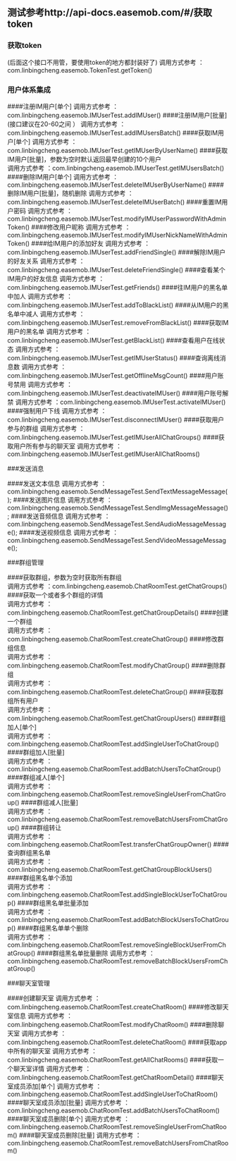 ## 测试参考http://api-docs.easemob.com/#/获取token
### 获取token
(后面这个接口不用管，要使用token的地方都封装好了)
调用方式参考 ：com.linbingcheng.easemob.TokenTest.getToken()

### 用户体系集成

####注册IM用户[单个]
调用方式参考 ：com.linbingcheng.easemob.IMUserTest.addIMUser()
####注册IM用户[批量] (接口建议在20-60之间 ）
调用方式参考 ：com.linbingcheng.easemob.IMUserTest.addIMUsersBatch()
####获取IM用户[单个]
调用方式参考 ：com.linbingcheng.easemob.IMUserTest.getIMUserByUserName()
####获取IM用户[批量]，参数为空时默认返回最早创建的10个用户  
调用方式参考 ：com.linbingcheng.easemob.IMUserTest.getIMUsersBatch()
####删除IM用户[单个]
调用方式参考 ：com.linbingcheng.easemob.IMUserTest.deleteIMUserByUserName()
####删除IM用户[批量]，随机删除
调用方式参考 ：com.linbingcheng.easemob.IMUserTest.deleteIMUserBatch()
####重置IM用户密码
调用方式参考 ：com.linbingcheng.easemob.IMUserTest.modifyIMUserPasswordWithAdminToken()
####修改用户昵称
调用方式参考 ：com.linbingcheng.easemob.IMUserTest.modifyIMUserNickNameWithAdminToken()
####给IM用户的添加好友
调用方式参考 ：com.linbingcheng.easemob.IMUserTest.addFriendSingle()
####解除IM用户的好友关系
调用方式参考 ：com.linbingcheng.easemob.IMUserTest.deleteFriendSingle()
####查看某个IM用户的好友信息
调用方式参考 ：com.linbingcheng.easemob.IMUserTest.getFriends()
####往IM用户的黑名单中加人
调用方式参考 ：com.linbingcheng.easemob.IMUserTest.addToBlackList()
####从IM用户的黑名单中减人
调用方式参考 ：com.linbingcheng.easemob.IMUserTest.removeFromBlackList()
####获取IM用户的黑名单
调用方式参考 ：com.linbingcheng.easemob.IMUserTest.getBlackList()
####查看用户在线状态
调用方式参考 ：com.linbingcheng.easemob.IMUserTest.getIMUserStatus()
####查询离线消息数
调用方式参考 ：com.linbingcheng.easemob.IMUserTest.getOfflineMsgCount()
####用户账号禁用
调用方式参考 ：com.linbingcheng.easemob.IMUserTest.deactivateIMUser()
####用户账号解禁
调用方式参考 ：com.linbingcheng.easemob.IMUserTest.activateIMUser()
####强制用户下线
调用方式参考 ：com.linbingcheng.easemob.IMUserTest.disconnectIMUser()
####获取用户参与的群组
调用方式参考 ：com.linbingcheng.easemob.IMUserTest.getIMUserAllChatGroups()
####获取用户所有参与的聊天室
调用方式参考 ：com.linbingcheng.easemob.IMUserTest.getIMUserAllChatRooms()

###发送消息

####发送文本信息
调用方式参考 ：com.linbingcheng.easemob.SendMessageTest.SendTextMessageMessage();
####发送图片信息
调用方式参考 ：com.linbingcheng.easemob.SendMessageTest.SendImgMessageMessage();
####发送音频信息
调用方式参考 ：com.linbingcheng.easemob.SendMessageTest.SendAudioMessageMessage();
####发送视频信息
调用方式参考 ：com.linbingcheng.easemob.SendMessageTest.SendVideoMessageMessage();


###群组管理

####获取群组，参数为空时获取所有群组  
调用方式参考 ：com.linbingcheng.easemob.ChatRoomTest.getChatGroups()
####获取一个或者多个群组的详情  
调用方式参考 ：com.linbingcheng.easemob.ChatRoomTest.getChatGroupDetails()
####创建一个群组  
调用方式参考 ：com.linbingcheng.easemob.ChatRoomTest.createChatGroup()
####修改群组信息  
调用方式参考 ：com.linbingcheng.easemob.ChatRoomTest.modifyChatGroup()
####删除群组  
调用方式参考 ：com.linbingcheng.easemob.ChatRoomTest.deleteChatGroup()
####获取群组所有用户  
调用方式参考 ：com.linbingcheng.easemob.ChatRoomTest.getChatGroupUsers()
####群组加人[单个]  
调用方式参考 ：com.linbingcheng.easemob.ChatRoomTest.addSingleUserToChatGroup()
####群组加人[批量]  
调用方式参考 ：com.linbingcheng.easemob.ChatRoomTest.addBatchUsersToChatGroup()
####群组减人[单个]  
调用方式参考 ：com.linbingcheng.easemob.ChatRoomTest.removeSingleUserFromChatGroup()
####群组减人[批量]  
调用方式参考 ：com.linbingcheng.easemob.ChatRoomTest.removeBatchUsersFromChatGroup()
####群组转让  
调用方式参考 ：com.linbingcheng.easemob.ChatRoomTest.transferChatGroupOwner()
####查询群组黑名单  
调用方式参考 ：com.linbingcheng.easemob.ChatRoomTest.getChatGroupBlockUsers()
####群组黑名单个添加  
调用方式参考 ：com.linbingcheng.easemob.ChatRoomTest.addSingleBlockUserToChatGroup()
####群组黑名单批量添加  
调用方式参考 ：com.linbingcheng.easemob.ChatRoomTest.addBatchBlockUsersToChatGroup()
####群组黑名单单个删除  
调用方式参考 ：com.linbingcheng.easemob.ChatRoomTest.removeSingleBlockUserFromChatGroup()
####群组黑名单批量删除
调用方式参考 ：com.linbingcheng.easemob.ChatRoomTest.removeBatchBlockUsersFromChatGroup()

###聊天室管理

####创建聊天室
调用方式参考 ：com.linbingcheng.easemob.ChatRoomTest.createChatRoom()
####修改聊天室信息
调用方式参考 ：com.linbingcheng.easemob.ChatRoomTest.modifyChatRoom()
####删除聊天室
调用方式参考 ：com.linbingcheng.easemob.ChatRoomTest.deleteChatRoom()
####获取app中所有的聊天室
调用方式参考 ：com.linbingcheng.easemob.ChatRoomTest.getAllChatRooms()
####获取一个聊天室详情
调用方式参考 ：com.linbingcheng.easemob.ChatRoomTest.getChatRoomDetail()
####聊天室成员添加[单个]
调用方式参考 ：com.linbingcheng.easemob.ChatRoomTest.addSingleUserToChatRoom()
####聊天室成员添加[批量]
调用方式参考 ：com.linbingcheng.easemob.ChatRoomTest.addBatchUsersToChatRoom()
####聊天室成员删除[单个]
调用方式参考 ：com.linbingcheng.easemob.ChatRoomTest.removeSingleUserFromChatRoom()
####聊天室成员删除[批量]
调用方式参考 ：com.linbingcheng.easemob.ChatRoomTest.removeBatchUsersFromChatRoom()